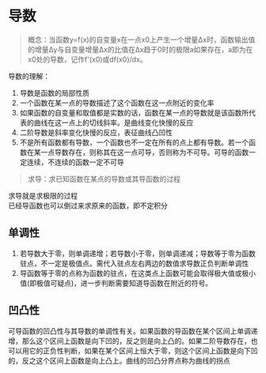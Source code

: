 
# 导数

> 概念：当函数y=f(x)的自变量x在一点x0上产生一个增量Δx时，函数输出值的增量Δy与自变量增量Δx的比值在Δx趋于0时的极限a如果存在，a即为在x0处的导数，记作f'(x0)或df(x0)/dx。  

导数的理解：
1. 导数是函数的局部性质  
2. 一个函数在某一点的导数描述了这个函数在这一点附近的变化率  
3. 如果函数的自变量和取值都是实数的话，函数在某一点的导数就是该函数所代表的曲线在这一点上的切线斜率。是曲线变化快慢的反应  
4. 二阶导数是斜率变化快慢的反应，表征曲线凸凹性  
5. 不是所有函数都有导数，一个函数也不一定在所有的点上都有导数。若一个函数在某一点导数存在，则称其在这一点可导，否则称为不可导。可导的函数一定连续，不连续的函数一定不可导  


> 求导：求已知函数在某点的导数或其导函数的过程  

求导就是求极限的过程  
已经导函数也可以倒过来求原来的函数，即不定积分  


## 单调性
1. 若导数大于零，则单调递增；若导数小于零，则单调递减；导数等于零为函数驻点，不一定是极值点。需代入驻点左右两边的数值求导数正负判断单调性  
2. 导函数等于零的点称为函数的驻点，在这类点上函数可能会取得极大值或极小值(即极值可疑点)，进一步判断需要知道导函数在附近的符号。  


## 凹凸性
可导函数的凹凸性与其导数的单调性有关。如果函数的导函数在某个区间上单调递增，那么这个区间上函数是向下凹的，反之则是向上凸的。如果二阶导数存在，也可以用它的正负性判断，如果在某个区间上恒大于零，则这个区间上函数是向下凹的，反之这个区间上函数是向上凸上。曲线的凹凸分界点称为曲线的拐点  

